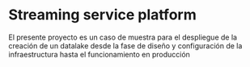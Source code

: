 # Streaming service platform
El presente proyecto es un caso de muestra para el despliegue de la creación de un datalake desde la fase de diseño y configuración de la infraestructura hasta el funcionamiento en producción




